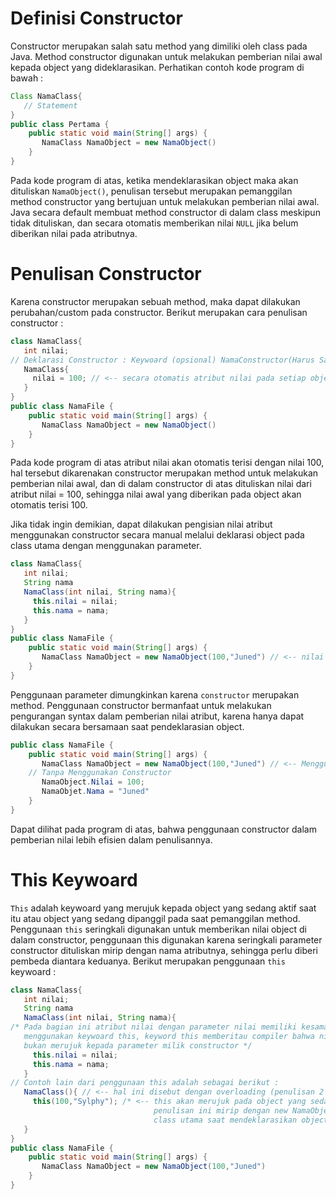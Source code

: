 # Definisi Constructor
Constructor merupakan salah satu method yang dimiliki oleh class pada Java. Method constructor digunakan untuk melakukan pemberian nilai awal kepada object yang dideklarasikan. Perhatikan contoh kode program di bawah :
``````Java
Class NamaClass{
   // Statement
}
public class Pertama {
    public static void main(String[] args) {
       NamaClass NamaObject = new NamaObject()       
    }
}
``````
Pada kode program di atas, ketika mendeklarasikan object maka akan dituliskan `NamaObject()`, penulisan tersebut merupakan pemanggilan method constructor yang bertujuan untuk melakukan pemberian nilai awal. Java secara default membuat method constructor di dalam class meskipun tidak dituliskan, dan secara otomatis memberikan nilai `NULL` jika belum diberikan nilai pada atributnya. 

# Penulisan Constructor
Karena constructor merupakan sebuah method, maka dapat dilakukan perubahan/custom pada constructor. Berikut merupakan cara penulisan constructor :
``````Java
class NamaClass{
   int nilai;
// Deklarasi Constructor : Keywoard (opsional) NamaConstructor(Harus Sama dengan Nama Class) { Statement }
   NamaClass{
     nilai = 100; // <-- secara otomatis atribut nilai pada setiap object akan bernilai 100
   }
}
public class NamaFile {
    public static void main(String[] args) {
       NamaClass NamaObject = new NamaObject()       
    }
}
`````` 
Pada kode program di atas atribut nilai akan otomatis terisi dengan nilai 100, hal tersebut dikarenakan constructor merupakan method untuk melakukan pemberian nilai awal, dan di dalam constructor di atas dituliskan nilai dari atribut nilai = 100, sehingga nilai awal yang diberikan pada object akan otomatis terisi 100. 

Jika tidak ingin demikian, dapat dilakukan pengisian nilai atribut menggunakan constructor secara manual melalui deklarasi object pada class utama dengan menggunakan parameter.
``````Java
class NamaClass{
   int nilai;
   String nama
   NamaClass(int nilai, String nama){
     this.nilai = nilai;
     this.nama = nama;
   }
}
public class NamaFile {
    public static void main(String[] args) {
       NamaClass NamaObject = new NamaObject(100,"Juned") // <-- nilai awal diisikan di dalam tanda kurung yang akan menjadi argumen menuju constructor       
    }
}
``````
Penggunaan parameter dimungkinkan karena `constructor` merupakan method. Penggunaan constructor bermanfaat untuk melakukan pengurangan syntax dalam pemberian nilai atribut, karena hanya dapat dilakukan secara bersamaan saat pendeklarasian object.

`````Java
public class NamaFile {
    public static void main(String[] args) {
       NamaClass NamaObject = new NamaObject(100,"Juned") // <-- Menggunakan Constructor
    // Tanpa Menggunakan Constructor  
       NamaObject.Nilai = 100;
       NamaObjet.Nama = "Juned"   
    }
}

````` 
Dapat dilihat pada program di atas, bahwa penggunaan constructor dalam pemberian nilai lebih efisien dalam penulisannya.
# This Keywoard
`This` adalah keywoard yang merujuk kepada object yang sedang aktif saat itu atau object yang sedang dipanggil pada saat pemanggilan method. Penggunaan `this` seringkali digunakan untuk memberikan nilai object di dalam constructor, penggunaan this digunakan karena seringkali parameter constructor dituliskan mirip dengan nama atributnya, sehingga perlu diberi pembeda diantara keduanya. Berikut merupakan penggunaan `this` keywoard : 
``````Java
class NamaClass{
   int nilai;
   String nama
   NamaClass(int nilai, String nama){
/* Pada bagian ini atribut nilai dengan parameter nilai memiliki kesamaan nama, sehingga compiler perlu diberitau bahwa keduanya berbeda dengan 
   menggunakan keywoard this, keyword this memberitau compiler bahwa nilai tersebut merujuk kepada atribut nilai milik object yang tengah dipanggil
   bukan merujuk kepada parameter milik constructor */
     this.nilai = nilai; 
     this.nama = nama;
   }
// Contoh lain dari penggunaan this adalah sebagai berikut : 
   NamaClass(){ // <-- hal ini disebut dengan overloading (penulisan 2 method yang sama dengan parameter yang berbeda)
     this(100,"Sylphy"); /* <-- this akan merujuk pada object yang sedang aktif, 
                                penulisan ini mirip dengan new NamaObject(); pada 
                                class utama saat mendeklarasikan object baru */ 
   }
}
public class NamaFile {
    public static void main(String[] args) {
       NamaClass NamaObject = new NamaObject(100,"Juned")     
    }
}
``````